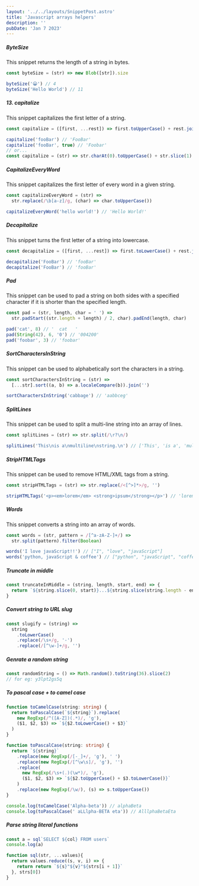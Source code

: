 ```yaml
---
layout: '../../layouts/SnippetPost.astro'
title: 'Javascript arrays helpers'
description: ''
pubDate: 'Jan 7 2023'
---
```


##### ByteSize

This snippet returns the length of a string in bytes.

```js
const byteSize = (str) => new Blob([str]).size

byteSize('😀') // 4
byteSize('Hello World') // 11
```

##### 13. capitalize

This snippet capitalizes the first letter of a string.

```js
const capitalize = ([first, ...rest]) => first.toUpperCase() + rest.join('')

capitalize('fooBar') // 'FooBar'
capitalize('fooBar', true) // 'Foobar'
// or...
const capitalize = (str) => str.charAt(0).toUpperCase() + str.slice(1)
```

##### CapitalizeEveryWord

This snippet capitalizes the first letter of every word in a given string.

```js
const capitalizeEveryWord = (str) =>
  str.replace(/\b[a-z]/g, (char) => char.toUpperCase())

capitalizeEveryWord('hello world!') // 'Hello World!'
```

##### Decapitalize

This snippet turns the first letter of a string into lowercase.

```js
const decapitalize = ([first, ...rest]) => first.toLowerCase() + rest.join('')

decapitalize('FooBar') // 'fooBar'
decapitalize('FooBar') // 'fooBar'
```

##### Pad

This snippet can be used to pad a string on both sides with a specified character if it is shorter than the specified length.

```js
const pad = (str, length, char = ' ') =>
  str.padStart((str.length + length) / 2, char).padEnd(length, char)

pad('cat', 8) // '  cat   '
pad(String(42), 6, '0') // '004200'
pad('foobar', 3) // 'foobar'
```

##### SortCharactersInString

This snippet can be used to alphabetically sort the characters in a string.

```js
const sortCharactersInString = (str) =>
  [...str].sort((a, b) => a.localeCompare(b)).join('')

sortCharactersInString('cabbage') // 'aabbceg'
```

##### SplitLines

This snippet can be used to split a multi-line string into an array of lines.

```js
const splitLines = (str) => str.split(/\r?\n/)

splitLines('This\nis a\nmultiline\nstring.\n') // ['This', 'is a', 'multiline', 'string.' , '']
```

##### StripHTMLTags

This snippet can be used to remove HTML/XML tags from a string.

```js
const stripHTMLTags = (str) => str.replace(/<[^>]*>/g, '')

stripHTMLTags('<p><em>lorem</em> <strong>ipsum</strong></p>') // 'lorem ipsum'
```

##### Words

This snippet converts a string into an array of words.

```js
const words = (str, pattern = /[^a-zA-Z-]+/) =>
  str.split(pattern).filter(Boolean)

words('I love javaScript!!') // ["I", "love", "javaScript"]
words('python, javaScript & coffee') // ["python", "javaScript", "coffee"]
```

##### Truncate in middle

```js
const truncateInMiddle = (string, length, start, end) => {
  return `${string.slice(0, start)}...${string.slice(string.length - end)}`
}
```

##### Convert string to URL slug

```js
const slugify = (string) =>
  string
    .toLowerCase()
    .replace(/\s+/g, '-')
    .replace(/[^\w-]+/g, '')
```

##### Genrate a random string

```js
const randomString = () => Math.random().toString(36).slice(2)
// for eg: y3lpt2gs5q
```

##### To pascal case + to camel case

```typescript
function toCamelCase(string: string) {
  return toPascalCase(`${string}`).replace(
    new RegExp(/^([A-Z])(.*)/, 'g'),
    ($1, $2, $3) => `${$2.toLowerCase() + $3}`
  )
}

function toPascalCase(string: string) {
  return `${string}`
    .replace(new RegExp(/[-_]+/, 'g'), ' ')
    .replace(new RegExp(/[^\w\s]/, 'g'), '')
    .replace(
      new RegExp(/\s+(.)(\w*)/, 'g'),
      ($1, $2, $3) => `${$2.toUpperCase() + $3.toLowerCase()}`
    )
    .replace(new RegExp(/\w/), (s) => s.toUpperCase())
}

console.log(toCamelCase('Alpha-beta')) // alphaBeta
console.log(toPascalCase(' aLLlpha-BETA eta')) // AlllphaBetaEta
```

##### Parse string literal functions

```js
const a = sql`SELECT ${col} FROM users`
console.log(a)

function sql(str, ...values){
  return values.reduce((s, v, i) => {
    return return `${s}"${v}"${strs[i + 1]}`
  }, strs[0])
}
```
